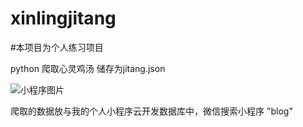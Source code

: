 # xinlingjitang


#本项目为个人练习项目

python 爬取心灵鸡汤 储存为jitang.json

[小程序图片]:'https://www.baidu.com/link?url=HnViT2xX1eB3RUSj3jFqX0b5Pfs_061LnnllY2SwC8KGyiOt6sz5iTTezdPeG0dfKBzIopGCvXPWxEEZ-vpIklw_EFsuTLCg0BCN-KYWviDamZUBSoE9lUyhvJpz60YmqVNSUJNysA5sVBbE_dmkHX4nv3UA3iat1FuBnfy0d2S8DrZqXjrOU4vqfLAvUPK5bQocTUmagOteDn35U1rV8W5Fvd4JU-G1faeW4ueF8upSeXAPY5QLv_vzYoHuucNYC6Dux8nwfMuymN1dum9x4LlhpIKZIvDD3UW0RsO-nWfdVzBcIP1GVR8bUAlLz5xREcBb2T7-kJmve20UpiIrC5Mm0hX1FVPqaYPAtUVFd9d_xfMDWJtPFg6_4yhr1JPSm6JsuGkwc3o1bHCcjiayYcWmMdiJDr1LubgBCx53ex-uPiKZHBgdOD3qlPUZXIzoeTxbyY86niOFW2HcysUf99V6knK2e2rs_Ts4KPV_LHU9mQL8t2Id6ydxLpg1GQIXjHPkF-J9NsA_44qfvk9rzsFb02XEsJJ3trTvzn7lfqJckAZc8DVBR3_4NlGCFllYCLstVreJrdnj6Y1ZiAZmIxtoFaFQRjU2HhuwkjsSN5BYp43HxXPi7tF3ee5ZGolbRMoqSJBjdijpHwCFvrdIw_&timg=https%3A%2F%2Fss0.bdstatic.com%2F94oJfD_bAAcT8t7mm9GUKT-xh_%2Ftimg%3Fimage%26quality%3D100%26size%3Db4000_4000%26sec%3D1571028193%26di%3D70b2ac5fa1a1a74652960ff1590d6033%26src%3Dhttp%3A%2F%2Fg-search1.alicdn.com%2Fimg%2Fbao%2Fuploaded%2Fi4i2%2FT1RbzLXhNlXXczahZ8_101006.jpg_310x310.jpg&click_t=1571028196543&s_info=1583_757&wd=&eqid=94f5599d0009a86a000000065da3fce1'

![小程序图片]

爬取的数据放与我的个人小程序云开发数据库中，微信搜索小程序 "blog" 








